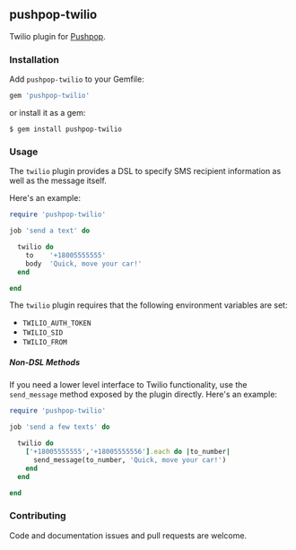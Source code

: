 ## pushpop-twilio

Twilio plugin for [Pushpop](https://github.com/pushpop-project/pushpop).

### Installation

Add `pushpop-twilio` to your Gemfile:

``` ruby
gem 'pushpop-twilio'
```

or install it as a gem:

``` shell
$ gem install pushpop-twilio
```

### Usage

The `twilio` plugin provides a DSL to specify SMS recipient information as well as the message itself.

Here's an example:

``` ruby
require 'pushpop-twilio'

job 'send a text' do

  twilio do
    to    '+18005555555'
    body  'Quick, move your car!'
  end

end
```

The `twilio` plugin requires that the following environment variables are set:

+ `TWILIO_AUTH_TOKEN`
+ `TWILIO_SID`
+ `TWILIO_FROM`

##### Non-DSL Methods

If you need a lower level interface to Twilio functionality, use the `send_message` method exposed by the plugin directly. Here's an example:

``` ruby
require 'pushpop-twilio'

job 'send a few texts' do

  twilio do
    ['+18005555555','+18005555556'].each do |to_number|
      send_message(to_number, 'Quick, move your car!')
    end
  end

end
```

### Contributing

Code and documentation issues and pull requests are welcome.
